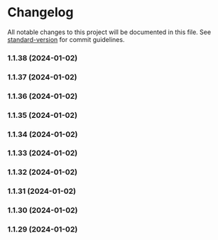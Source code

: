 # Changelog

All notable changes to this project will be documented in this file. See [standard-version](https://github.com/conventional-changelog/standard-version) for commit guidelines.

### 1.1.38 (2024-01-02)

### 1.1.37 (2024-01-02)

### 1.1.36 (2024-01-02)

### 1.1.35 (2024-01-02)

### 1.1.34 (2024-01-02)

### 1.1.33 (2024-01-02)

### 1.1.32 (2024-01-02)

### 1.1.31 (2024-01-02)

### 1.1.30 (2024-01-02)

### 1.1.29 (2024-01-02)

